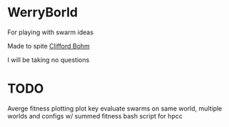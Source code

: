 # WerryBorld
For playing with swarm ideas

Made to spite [Clifford Bohm](https://cliffbohm.weebly.com/)

I will be taking no questions

# TODO
Averge fitness plotting 
plot key
evaluate swarms on same world, multiple worlds and configs w/ summed fitness 
bash script for hpcc
